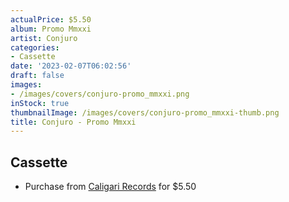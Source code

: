 ```yaml
---
actualPrice: $5.50
album: Promo Mmxxi
artist: Conjuro
categories:
- Cassette
date: '2023-02-07T06:02:56'
draft: false
images:
- /images/covers/conjuro-promo_mmxxi.png
inStock: true
thumbnailImage: /images/covers/conjuro-promo_mmxxi-thumb.png
title: Conjuro - Promo Mmxxi
---
```


## Cassette
* Purchase from [Caligari Records](https://caligarirecords.storenvy.com/products/36216643-conjuro-promo-mmxxi) for $5.50
